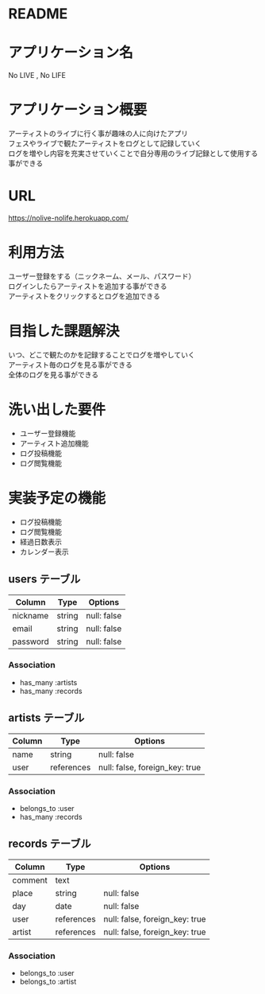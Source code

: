# README

# アプリケーション名
No LIVE , No LIFE

# アプリケーション概要
アーティストのライブに行く事が趣味の人に向けたアプリ  
フェスやライブで観たアーティストをログとして記録していく  
ログを増やし内容を充実させていくことで自分専用のライブ記録として使用する事ができる  

# URL
https://nolive-nolife.herokuapp.com/

# 利用方法
ユーザー登録をする（ニックネーム、メール、パスワード）  
ログインしたらアーティストを追加する事ができる  
アーティストをクリックするとログを追加できる  

# 目指した課題解決
いつ、どこで観たのかを記録することでログを増やしていく  
アーティスト毎のログを見る事ができる  
全体のログを見る事ができる  

# 洗い出した要件
- ユーザー登録機能
- アーティスト追加機能
- ログ投稿機能
- ログ閲覧機能

# 実装予定の機能
- ログ投稿機能
- ログ閲覧機能
- 経過日数表示
- カレンダー表示


## users テーブル

| Column   | Type   | Options     |
| -------- | ------ | ----------- |
| nickname | string | null: false |
| email    | string | null: false |
| password | string | null: false |

### Association

- has_many :artists
- has_many :records


## artists テーブル

| Column | Type       | Options                        |
| ------ | ---------- | ------------------------------ |
| name   | string     | null: false                    |
| user   | references | null: false, foreign_key: true |


### Association

- belongs_to :user
- has_many :records


## records テーブル

| Column  | Type       | Options                        |
| ------- | ---------- | ------------------------------ |
| comment | text       |                                |
| place   | string     | null: false                    |
| day     | date       | null: false                    |
| user    | references | null: false, foreign_key: true |
| artist  | references | null: false, foreign_key: true |

### Association

- belongs_to :user
- belongs_to :artist
